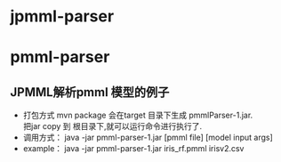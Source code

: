 # jpmml-parser
# pmml-parser
## JPMML解析pmml 模型的例子
- 打包方式
  mvn package 
  会在target 目录下生成 pmmlParser-1.jar.<br/>
  把jar copy 到 根目录下,就可以运行命令进行执行了.
- 调用方式：
  java -jar pmml-parser-1.jar [pmml file] [model input args] <br/>
- example：
  java -jar pmml-parser-1.jar iris_rf.pmml irisv2.csv
